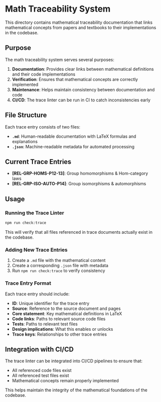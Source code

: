 # Math Traceability System

This directory contains mathematical traceability documentation that links mathematical concepts from papers and textbooks to their implementations in the codebase.

## Purpose

The math traceability system serves several purposes:

1. **Documentation**: Provides clear links between mathematical definitions and their code implementations
2. **Verification**: Ensures that mathematical concepts are correctly implemented
3. **Maintenance**: Helps maintain consistency between documentation and code
4. **CI/CD**: The trace linter can be run in CI to catch inconsistencies early

## File Structure

Each trace entry consists of two files:

- **`.md`**: Human-readable documentation with LaTeX formulas and explanations
- **`.json`**: Machine-readable metadata for automated processing

## Current Trace Entries

- **[REL-GRP-HOMS-P12-13]**: Group homomorphisms & Hom-category laws
- **[REL-GRP-ISO-AUTO-P14]**: Group isomorphisms & automorphisms

## Usage

### Running the Trace Linter

```bash
npm run check:trace
```

This will verify that all files referenced in trace documents actually exist in the codebase.

### Adding New Trace Entries

1. Create a `.md` file with the mathematical content
2. Create a corresponding `.json` file with metadata
3. Run `npm run check:trace` to verify consistency

### Trace Entry Format

Each trace entry should include:

- **ID**: Unique identifier for the trace entry
- **Source**: Reference to the source document and pages
- **Core statement**: Key mathematical definitions in LaTeX
- **Code links**: Paths to relevant source code files
- **Tests**: Paths to relevant test files
- **Design implications**: What this enables or unlocks
- **Trace keys**: Relationships to other trace entries

## Integration with CI/CD

The trace linter can be integrated into CI/CD pipelines to ensure that:

- All referenced code files exist
- All referenced test files exist
- Mathematical concepts remain properly implemented

This helps maintain the integrity of the mathematical foundations of the codebase.